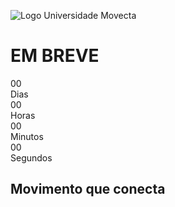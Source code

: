 <!DOCTYPE html>
<html lang="pt-BR">
<head>
<meta charset="UTF-8" />
<meta name="viewport" content="width=device-width, initial-scale=1" />
<title>EM BREVE - Universidade Movecta</title>
<style>
  @import url('https://fonts.googleapis.com/css2?family=Roboto&display=swap');

  body {
    font-family: 'Roboto', sans-serif;
    background-color: #ffffff;
    margin: 0;
    padding: 0;
    display: flex;
    flex-direction: column;
    align-items: center;
    justify-content: center;
    height: 100vh;
    color: #0A0532;
    position: relative;
    overflow: hidden;
    text-align: center;
  }

  h1.title {
    font-weight: 700;
    font-size: 3rem;
    margin-bottom: 10px;
  }

  h2.subtitle {
    font-weight: 400;
    font-size: 2rem;
    margin: 20px 0;
  }

  .countdown {
    font-size: 2rem;
    background: #e1e1e1;
    padding: 20px 30px;
    border-radius: 12px;
    display: flex;
    gap: 20px;
    user-select: none;
    align-items: center;
    justify-content: center;
  }

  .countdown div {
    text-align: center;
  }

  .countdown div span {
    display: block;
    font-weight: 700;
    font-size: 3rem;
  }

  .label {
    font-size: 1rem;
    margin-top: 5px;
  }

  .logo-top-left {
    position: fixed;
    top: 20px;
    left: 20px;
    max-height: 120px;
    max-width: 120px;
    z-index: 1000;
  }

  @media (max-width: 600px) {
    h1.title {
      font-size: 2.5rem;
    }
    h2.subtitle {
      font-size: 1.5rem;
    }
    .countdown {
      font-size: 1.5rem;
      padding: 15px;
      gap: 10px;
      flex-wrap: wrap;
    }
    .countdown div span {
      font-size: 2.5rem;
    }
    .logo-top-left {
      max-height: 80px;
      max-width: 80px;
      top: 10px;
      left: 10px;
    }
  }
</style>
</head>
<body>
  <img src="https://raw.githubusercontent.com/AninhaaCarol/UniversidadeMovecta/refs/heads/main/4.png" alt="Logo Universidade Movecta" class="logo-top-left" />
  <h1 class="title">EM BREVE</h1>

  <div class="countdown" aria-label="Contagem regressiva para lançamento da Universidade Movecta" aria-live="polite">
    <div>
      <span id="days">00</span>
      <div class="label">Dias</div>
    </div>
    <div>
      <span id="hours">00</span>
      <div class="label">Horas</div>
    </div>
    <div>
      <span id="minutes">00</span>
      <div class="label">Minutos</div>
    </div>
    <div>
      <span id="seconds">00</span>
      <div class="label">Segundos</div>
    </div>
  </div>

  <h2 class="subtitle">Movimento que conecta</h2>

  <script>
    const targetDate = new Date(new Date().getFullYear(), 5, 1, 0, 0, 0); // 1 de junho

    function updateCountdown() {
      const now = new Date();
      const diff = targetDate - now;

      if (diff <= 0) {
        ['days', 'hours', 'minutes', 'seconds'].forEach(id => {
          document.getElementById(id).textContent = "00";
        });
        clearInterval(timerInterval);
        return;
      }

      const days = Math.floor(diff / (1000 * 60 * 60 * 24));
      const hours = Math.floor((diff % (1000 * 60 * 60 * 24)) / (1000 * 60 * 60));
      const minutes = Math.floor((diff % (1000 * 60 * 60)) / (1000 * 60));
      const seconds = Math.floor((diff % (1000 * 60)) / 1000);

      document.getElementById('days').textContent = String(days).padStart(2, '0');
      document.getElementById('hours').textContent = String(hours).padStart(2, '0');
      document.getElementById('minutes').textContent = String(minutes).padStart(2, '0');
      document.getElementById('seconds').textContent = String(seconds).padStart(2, '0');
    }

    updateCountdown();
    const timerInterval = setInterval(updateCountdown, 1000);
  </script>
</body>
</html>
